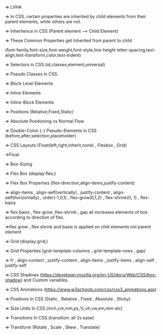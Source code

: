 => LVHA

=> In CSS, certain properties are inherited by child elements from their parent elements,
while others are not.

=> Inheritence in CSS (Parent element --> Child Element)

=> These Common Properties get Inherited from parent to child

(font-family,font-size,font-weight,font-style,line-height
letter-spacing,text-align,text-transform,color,text-indent)

=> Selectors in CSS.(id,classes,element,universal)

=> Pseudo Classes in CSS.

=> Block Level Elements

=> Inline Elements

=> Inline-Block Elements

=> Positions (Relative,Fixed,Static)

=> Absolute Positioning vs Normal Flow

=> Double-Colon (::) Pseudo-Elements in CSS (before,after,selection,placeholder)

=> CSS Layouts (Float(left,right,inherit,none) , Flexbox , Grid)

=>Float

=> Box-Sizing

=> Flex Box (display:flex;)

=> Flex Box Properties (flex-direction,align-items,justify-content)

=> align-items , align-self(vertically) , justify-content , align-self(horizontally) , order(-1,0,1) , flex-grow(0,1,2) , flex-shrink(0, 1) , flex-basis

=> flex basis , flex-grow ,flex-shrink , gap all increases elements of box according to direction of flex.

=>flex grow , flex shrink and basis is applied on chld elements not parent element

=> Grid (display:grid;)

=> Grid Properties (grid-template-columns , grid-template-rows , gap)

=> fr , align-contect , justify-content , align-items , justify-items , align-self , justify-self

=> CSS Shadows (https://developer.mozilla.org/en-US/docs/Web/CSS/box-shadow) and Custom variables.

=> CSS Animations (https://www.w3schools.com/css/css3_animations.asp)

=> Positions In CSS (Static , Relative , Fixed , Absolute , Sticky)

=> Size Units In CSS.(inch,cm,mm,px,%,vh,vw,em,rem etc)

=> Transitions In CSS.(transition: all 2s ease)

=> Transform (Rotate , Scale , Skew , Translate)
